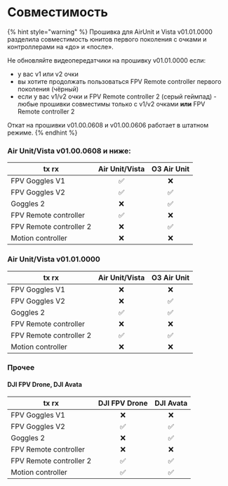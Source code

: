 # Совместимость

{% hint style="warning" %}
Прошивка для AirUnit и Vista v01.01.0000 разделила совместимость юнитов первого поколения с очками и контроллерами на «до» и «после». &#x20;

Не обновляйте видеопередатчики на прошивку v01.01.0000 если:

* у вас v1 или v2 очки
* вы хотите продолжать пользоваться FPV Remote controller первого поколения (чёрный)
* если у вас v1/v2 очки и FPV Remote controller 2 (серый геймпад) - любые прошивки совместимы только с v1/v2 очками **или** FPV Remote controller 2

Откат на прошивки v01.00.0608 и v01.00.0606 работает в штатном режиме.
{% endhint %}

### &#x20;Air Unit/Vista v01.00.0608 и ниже:

| tx rx                   |  Air Unit/Vista | O3 Air Unit |
| ----------------------- | :-------------: | :---------: |
| FPV Goggles V1          |        ✅        |      ❌      |
| FPV Goggles V2          |        ✅        |      ✅      |
| Goggles 2               |        ❌        |      ✅      |
| FPV Remote controller   |        ✅        |      ❌      |
| FPV Remote controller 2 |        ❌        |      ✅      |
| Motion controller       |        ❌        |      ❌      |

### Air Unit/Vista v01.01.0000

| tx rx                   |  Air Unit/Vista | O3 Air Unit |
| ----------------------- | :-------------: | :---------: |
| FPV Goggles V1          |        ❌        |      ❌      |
| FPV Goggles V2          |        ❌        |      ✅      |
| Goggles 2               |        ✅        |      ✅      |
| FPV Remote controller   |        ❌        |      ❌      |
| FPV Remote controller 2 |        ✅        |      ✅      |
| Motion controller       |        ❌        |      ❌      |

### Прочее

#### DJI FPV Drone, DJI Avata

|  tx rx                  | DJI FPV Drone | DJI Avata |
| ----------------------- | :-----------: | :-------: |
| FPV Goggles V1          |       ❌       |     ❌     |
| FPV Goggles V2          |       ✅       |     ✅     |
| Goggles 2               |       ❌       |     ✅     |
| FPV Remote controller   |       ❌       |     ❌     |
| FPV Remote controller 2 |       ✅       |     ✅     |
| Motion controller       |       ✅       |     ✅     |

